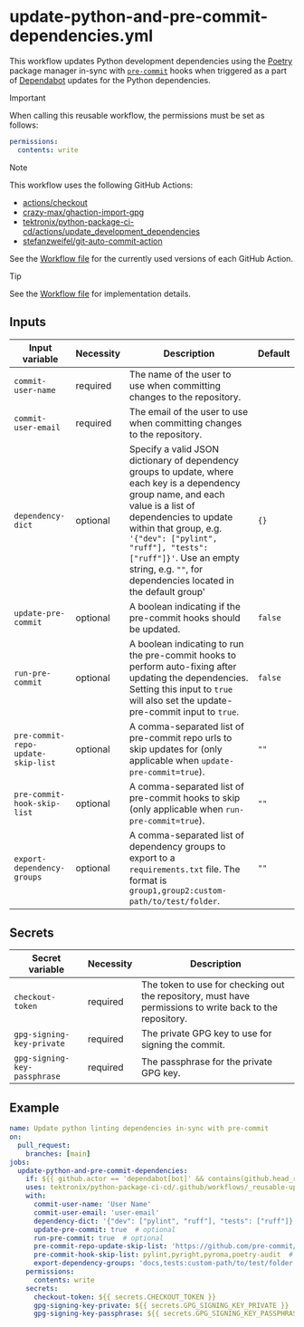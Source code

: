 # update-python-and-pre-commit-dependencies.yml

This workflow updates Python development dependencies using the
[Poetry](https://python-poetry.org/) package manager in-sync with
[`pre-commit`](https://pre-commit.com/) hooks when triggered as a part of
[Dependabot](https://docs.github.com/en/code-security/getting-started/dependabot-quickstart-guide)
updates for the Python dependencies.

> [!IMPORTANT]
> When calling this reusable workflow, the permissions must be set as follows:
>
> ```yaml
> permissions:
>   contents: write
> ```

> [!NOTE]
> This workflow uses the following GitHub Actions:
>
> - [actions/checkout](https://github.com/actions/checkout)
> - [crazy-max/ghaction-import-gpg](https://github.com/crazy-max/ghaction-import-gpg)
> - [tektronix/python-package-ci-cd/actions/update_development_dependencies](https://github.com/tektronix/python-package-ci-cd)
> - [stefanzweifel/git-auto-commit-action](https://github.com/stefanzweifel/git-auto-commit-action)
>
> See the [Workflow file][workflow-file] for the currently used versions of each GitHub Action.

> [!TIP]
> See the [Workflow file][workflow-file] for implementation details.

## Inputs

| Input variable                     | Necessity | Description                                                                                                                                                                                                                                                                                                              | Default |
| ---------------------------------- | --------- | ------------------------------------------------------------------------------------------------------------------------------------------------------------------------------------------------------------------------------------------------------------------------------------------------------------------------ | ------- |
| `commit-user-name`                 | required  | The name of the user to use when committing changes to the repository.                                                                                                                                                                                                                                                   |         |
| `commit-user-email`                | required  | The email of the user to use when committing changes to the repository.                                                                                                                                                                                                                                                  |         |
| `dependency-dict`                  | optional  | Specify a valid JSON dictionary of dependency groups to update, where each key is a dependency group name, and each value is a list of dependencies to update within that group, e.g. `'{"dev": ["pylint", "ruff"], "tests": ["ruff"]}'`. Use an empty string, e.g. `""`, for dependencies located in the default group' | `{}`    |
| `update-pre-commit`                | optional  | A boolean indicating if the pre-commit hooks should be updated.                                                                                                                                                                                                                                                          | `false` |
| `run-pre-commit`                   | optional  | A boolean indicating to run the pre-commit hooks to perform auto-fixing after updating the dependencies. Setting this input to `true` will also set the update-pre-commit input to `true`.                                                                                                                               | `false` |
| `pre-commit-repo-update-skip-list` | optional  | A comma-separated list of pre-commit repo urls to skip updates for (only applicable when `update-pre-commit=true`).                                                                                                                                                                                                      | `""`    |
| `pre-commit-hook-skip-list`        | optional  | A comma-separated list of pre-commit hooks to skip (only applicable when `run-pre-commit=true`).                                                                                                                                                                                                                         | `""`    |
| `export-dependency-groups`         | optional  | A comma-separated list of dependency groups to export to a `requirements.txt` file. The format is `group1,group2:custom-path/to/test/folder`.                                                                                                                                                                            | `""`    |

## Secrets

| Secret variable              | Necessity | Description                                                                                              |
| ---------------------------- | --------- | -------------------------------------------------------------------------------------------------------- |
| `checkout-token`             | required  | The token to use for checking out the repository, must have permissions to write back to the repository. |
| `gpg-signing-key-private`    | required  | The private GPG key to use for signing the commit.                                                       |
| `gpg-signing-key-passphrase` | required  | The passphrase for the private GPG key.                                                                  |

## Example

```yaml
name: Update python linting dependencies in-sync with pre-commit
on:
  pull_request:
    branches: [main]
jobs:
  update-python-and-pre-commit-dependencies:
    if: ${{ github.actor == 'dependabot[bot]' && contains(github.head_ref, '/pip/') }}  # Only run the job for Dependabot PRs
    uses: tektronix/python-package-ci-cd/.github/workflows/_reusable-update-python-and-pre-commit-dependencies.yml@v1.6.0
    with:
      commit-user-name: 'User Name'
      commit-user-email: 'user-email'
      dependency-dict: '{"dev": ["pylint", "ruff"], "tests": ["ruff"]}'  # optional, but without it nothing will get updated by Poetry
      update-pre-commit: true  # optional
      run-pre-commit: true  # optional
      pre-commit-repo-update-skip-list: 'https://github.com/pre-commit/pre-commit-hooks'  # optional
      pre-commit-hook-skip-list: pylint,pyright,pyroma,poetry-audit  # optional, hooks that don't auto-fix things can (and probably should be) skipped
      export-dependency-groups: 'docs,tests:custom-path/to/test/folder'  # optional
    permissions:
      contents: write
    secrets:
      checkout-token: ${{ secrets.CHECKOUT_TOKEN }}
      gpg-signing-key-private: ${{ secrets.GPG_SIGNING_KEY_PRIVATE }}
      gpg-signing-key-passphrase: ${{ secrets.GPG_SIGNING_KEY_PASSPHRASE }}
```

[workflow-file]: ../.github/workflows/_reusable-update-python-and-pre-commit-dependencies.yml
